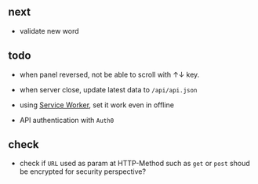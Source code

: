 ## next

- validate new word

## todo

- when panel reversed, not be able to scroll with ↑↓ key.
- when server close, update latest data to `/api/api.json`
- using [Service Worker](https://laboradian.com/create-offline-site-using-sw/), set it work even in offline

- API authentication with `Auth0`

## check

- check if `URL` used as param at HTTP-Method such as `get` or `post` shoud be encrypted for security perspective?